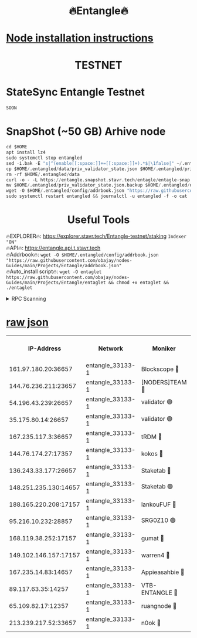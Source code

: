 <h1 align="center"> 🔥Entangle🔥</h1>

[Node installation instructions](https://github.com/obajay/nodes-Guides/tree/main/Projects/Entangle)
=

<h1 align="center"> TESTNET</h1>

# StateSync Entangle Testnet
```python
SOON
```
# SnapShot (~50 GB) Arhive node
```python
cd $HOME
apt install lz4
sudo systemctl stop entangled
sed -i.bak -E "s|^(enable[[:space:]]+=[[:space:]]+).*$|\1false|" ~/.entangled/config/config.toml
cp $HOME/.entangled/data/priv_validator_state.json $HOME/.entangled/priv_validator_state.json.backup
rm -rf $HOME/.entangled/data
curl -o - -L https://entangle.snapshot.stavr.tech/entagle/entagle-snap.tar.lz4 | lz4 -c -d - | tar -x -C $HOME/.entangled --strip-components 2
mv $HOME/.entangled/priv_validator_state.json.backup $HOME/.entangled/data/priv_validator_state.json
wget -O $HOME/.entangled/config/addrbook.json "https://raw.githubusercontent.com/obajay/nodes-Guides/main/Projects/Entangle/addrbook.json"
sudo systemctl restart entangled && journalctl -u entangled -f -o cat
```
 <h1 align="center"> Useful Tools</h1>
 
🔥EXPLORER🔥: https://explorer.stavr.tech/Entangle-testnet/staking        `Indexer "ON"` \
🔥API🔥:      https://entangle.api.t.stavr.tech \
🔥Addrbook🔥: ```wget -O $HOME/.entangled/config/addrbook.json "https://raw.githubusercontent.com/obajay/nodes-Guides/main/Projects/Entangle/addrbook.json"``` \
🔥Auto_install script🔥:  `wget -O entaglet https://raw.githubusercontent.com/obajay/nodes-Guides/main/Projects/Entangle/entaglet && chmod +x entaglet && ./entaglet`


<details>
<summary>RPC Scanning</summary>

<h2 align="center"> We scan nodes in real time every 4 hours. And we provide the final result of RPC endpoints.
We cannot influence the operation of these nodes in any way. </h2>


```python
If Voting Power is higher than 0 --> then the Node is a validator of the network and may be subject to attack and be a potential threat to the chain.
```
```python
We marked such validators with a red symbol
```

</details>

[raw json](https://rpc-check.entangt.stavr.tech/entangt/rpc-entangt-result.json)
=


<table><tr><th>IP-Address</th><th>Network</th><th>Moniker</th><th>Latest Block Height</th><th>Earliest Block Height</th><th>Catching Up</th><th>Tx Index</th><th>Voting Power</th><th>Scan Time</th></tr><tr><td>161.97.180.20:36657</td><td>entangle_33133-1</td><td>Blockscope 🔴</td><td>1445095</td><td>1</td><td>False</td><td>off</td><td>259586473635098</td><td>2024-01-01T17:14:33.868586507UTC</td></tr><tr><td>144.76.236.211:23657</td><td>entangle_33133-1</td><td>[NODERS]TEAM 🔴</td><td>1445097</td><td>1</td><td>False</td><td>off</td><td>47049700500000000</td><td>2024-01-01T17:14:46.431390097UTC</td></tr><tr><td>54.196.43.239:26657</td><td>entangle_33133-1</td><td>validator 🟢</td><td>1445099</td><td>1</td><td>False</td><td>on</td><td>0</td><td>2024-01-01T17:14:53.717002059UTC</td></tr><tr><td>35.175.80.14:26657</td><td>entangle_33133-1</td><td>validator 🟢</td><td>1445099</td><td>1</td><td>False</td><td>on</td><td>0</td><td>2024-01-01T17:14:54.568991863UTC</td></tr><tr><td>167.235.117.3:36657</td><td>entangle_33133-1</td><td>tRDM 🔴</td><td>1445099</td><td>1</td><td>False</td><td>on</td><td>64601012040632</td><td>2024-01-01T17:14:54.829248266UTC</td></tr><tr><td>144.76.174.27:17357</td><td>entangle_33133-1</td><td>kokos 🔴</td><td>1445096</td><td>145001</td><td>False</td><td>on</td><td>89890100000000</td><td>2024-01-01T17:14:43.357656424UTC</td></tr><tr><td>136.243.33.177:26657</td><td>entangle_33133-1</td><td>Staketab 🔴</td><td>1445097</td><td>660001</td><td>False</td><td>on</td><td>95428140155031</td><td>2024-01-01T17:14:48.756259757UTC</td></tr><tr><td>148.251.235.130:14657</td><td>entangle_33133-1</td><td>Staketab 🟢</td><td>1445095</td><td>660801</td><td>False</td><td>on</td><td>0</td><td>2024-01-01T17:14:33.486327169UTC</td></tr><tr><td>188.165.220.208:17157</td><td>entangle_33133-1</td><td>lankouFUF 🔴</td><td>1445096</td><td>725001</td><td>False</td><td>on</td><td>180899900000002</td><td>2024-01-01T17:14:38.997456179UTC</td></tr><tr><td>95.216.10.232:28857</td><td>entangle_33133-1</td><td>SRG0Z10 🟢</td><td>1445094</td><td>842001</td><td>False</td><td>off</td><td>0</td><td>2024-01-01T17:14:31.196435708UTC</td></tr><tr><td>168.119.38.252:17157</td><td>entangle_33133-1</td><td>gumat 🔴</td><td>1445096</td><td>962001</td><td>False</td><td>on</td><td>314013548351851</td><td>2024-01-01T17:14:38.680567377UTC</td></tr><tr><td>149.102.146.157:17157</td><td>entangle_33133-1</td><td>warren4 🔴</td><td>1445097</td><td>1054001</td><td>False</td><td>on</td><td>341840803134742</td><td>2024-01-01T17:14:46.164941886UTC</td></tr><tr><td>167.235.14.83:14657</td><td>entangle_33133-1</td><td>Appieasahbie 🔴</td><td>1445099</td><td>1076001</td><td>False</td><td>on</td><td>44568809900999996</td><td>2024-01-01T17:14:53.979694750UTC</td></tr><tr><td>89.117.63.35:14257</td><td>entangle_33133-1</td><td>VTB-ENTANGLE 🔴</td><td>1445097</td><td>1162001</td><td>False</td><td>off</td><td>115826514071325</td><td>2024-01-01T17:14:43.693976118UTC</td></tr><tr><td>65.109.82.17:12357</td><td>entangle_33133-1</td><td>ruangnode 🔴</td><td>1445095</td><td>1312001</td><td>False</td><td>off</td><td>265186785360543</td><td>2024-01-01T17:14:34.293396587UTC</td></tr><tr><td>213.239.217.52:33657</td><td>entangle_33133-1</td><td>n0ok 🔴</td><td>1445099</td><td>1345099</td><td>False</td><td>off</td><td>46574292273662988</td><td>2024-01-01T17:14:52.329993527UTC</td></tr></table>
